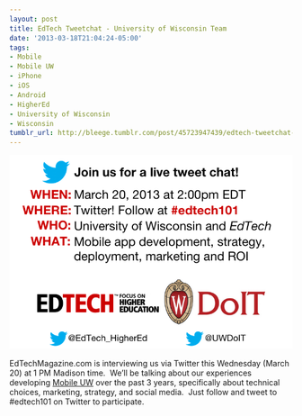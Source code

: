```yaml
---
layout: post
title: EdTech Tweetchat - University of Wisconsin Team
date: '2013-03-18T21:04:24-05:00'
tags:
- Mobile
- Mobile UW
- iPhone
- iOS
- Android
- HigherEd
- University of Wisconsin
- Wisconsin
tumblr_url: http://bleege.tumblr.com/post/45723947439/edtech-tweetchat-university-of-wisconsin-team
---
```


![](/tumblr_files/tumblr_mjvxrcOMV11rsjbmgo2_1280.png)

<!--excerpt.start-->
EdTechMagazine.com is interviewing us via Twitter this Wednesday (March 20) at 1 PM Madison time.  We’ll be talking about our experiences developing [Mobile UW](http://mobile.wisc.edu) over the past 3 years, specifically about technical choices, marketing, strategy, and social media.  Just follow and tweet to #edtech101 on Twitter to participate.
<!--excerpt.end-->